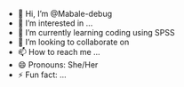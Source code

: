 - 👋 Hi, I’m @Mabale-debug
- 👀 I’m interested in ...
- 🌱 I’m currently learning coding using SPSS
- 💞️ I’m looking to collaborate on 
- 📫 How to reach me ...
- 😄 Pronouns: She/Her
- ⚡ Fun fact: ...

<!---
Mabale-debug/Mabale-debug is a ✨ special ✨ repository because its `README.md` (this file) appears on your GitHub profile.
You can click the Preview link to take a look at your changes.
--->
